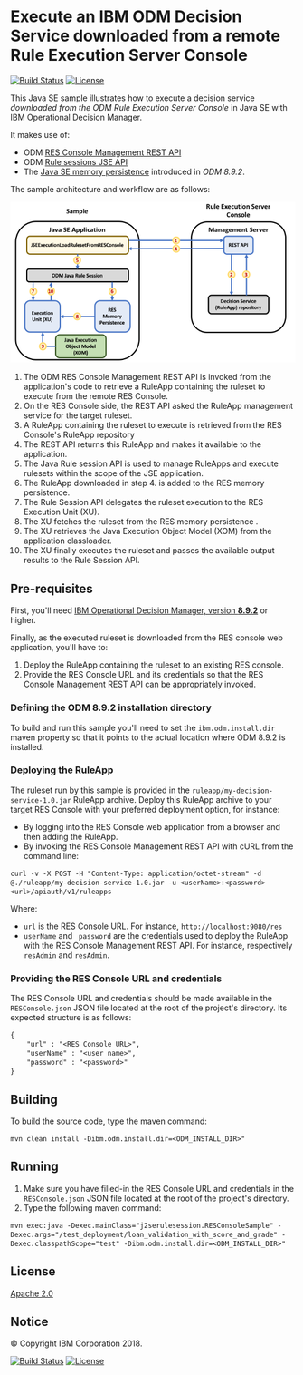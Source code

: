 # Execute an IBM ODM Decision Service downloaded from a remote Rule Execution Server Console 


[![Build Status](https://travis-ci.org/ODMDev/decisions-ruleapp-rest-loader.svg?branch=master)](https://travis-ci.org/ODMDev/decisions-ruleapp-rest-loader)
[![License](https://img.shields.io/badge/License-Apache%202.0-blue.svg)](https://opensource.org/licenses/Apache-2.0)

This Java SE sample illustrates how to execute a decision service _downloaded from the ODM Rule Execution Server Console_ in Java SE with IBM Operational Decision Manager. 

It makes use of:
 * ODM [RES Console Management REST API](https://www.ibm.com/support/knowledgecenter/en/SSQP76_8.9.2/com.ibm.odm.dserver.rules.res.managing/topics/con_res_restapi_rsrcmng_intro.html)
 * ODM [Rule sessions JSE API](https://www.ibm.com/support/knowledgecenter/en/SSQP76_8.9.2/com.ibm.odm.dserver.rules.res.developing/topics/con_res_devclient_rule_sessions.html)
 * The [Java SE memory persistence](https://www.ibm.com/support/knowledgecenter/en/SSQP76_8.9.2/com.ibm.odm.dserver.rules.res.managing/topics/con_res_mem_persistence.html) introduced in *ODM 8.9.2*.

The sample architecture and workflow are as follows:

![Sample Architecture and Workflow](docs/images/architecture.png)

 1. The ODM RES Console Management REST API is invoked from the application's code to retrieve a RuleApp containing the ruleset to execute from the remote RES Console.
 1. On the RES Console side, the REST API asked the RuleApp management service for the target ruleset. 
 1. A RuleApp containing the ruleset to execute is retrieved from the RES Console's RuleApp repository
 1. The REST API returns this RuleApp and makes it available to the application. 
 1. The Java Rule session API is used to manage RuleApps and execute rulesets within the scope of the JSE application.  
 1. The RuleApp downloaded in step 4. is added to the RES memory persistence. 
 1. The Rule Session API delegates the ruleset execution to the RES Execution Unit (XU).
 1. The XU fetches the ruleset from the RES memory persistence .
 1. The XU retrieves the Java Execution Object Model (XOM) from the application classloader.
 1. The XU finally executes the ruleset and passes the available output results to the Rule Session API.
 
## Pre-requisites

First, you'll need [IBM Operational Decision Manager, version **8.9.2**](https://www.ibm.com/support/knowledgecenter/en/SSQP76_8.9.2/com.ibm.odm.distrib/kc_welcome_odm_distrib.html) or higher.

Finally, as the executed ruleset is downloaded from the RES console web application, you'll have to:
 1. Deploy the RuleApp containing the ruleset to an existing RES console.
 1. Provide the RES Console URL and its credentials so that the RES Console Management REST API can be appropriately invoked.

### Defining the ODM 8.9.2 installation directory  

To build and run this sample you'll need to set the `ibm.odm.install.dir` maven property so that it points to the actual location where ODM 8.9.2 is installed.

### Deploying the RuleApp

The ruleset run by this sample is provided in the `ruleapp/my-decision-service-1.0.jar` RuleApp archive. 
Deploy this RuleApp archive to your target RES Console with your preferred deployment option, for instance:
 * By logging into the RES Console web application from a browser and then adding the RuleApp.
 * By invoking the RES Console Management REST API with cURL from the command line: 
 ```
 curl -v -X POST -H "Content-Type: application/octet-stream" -d @./ruleapp/my-decision-service-1.0.jar -u <userName>:<password> <url>/apiauth/v1/ruleapps 
 ```
 Where:
   * `url` is the RES Console URL. For instance, `http://localhost:9080/res`
   * `userName` and ` password` are the credentials used to deploy the RuleApp with the RES Console Management REST API. For instance, respectively `resAdmin` and `resAdmin`.

### Providing the RES Console URL and credentials

The RES Console URL and credentials should be made available in the `RESConsole.json` JSON file located at the root of the project's directory. Its expected structure is as follows:   
```
{
	"url" : "<RES Console URL>",
	"userName" : "<user name>",
	"password" : "<password>"
}
```

## Building
To build the source code, type the maven command:
```
mvn clean install -Dibm.odm.install.dir=<ODM_INSTALL_DIR>"
```

## Running
 1. Make sure you have filled-in the RES Console URL and credentials in the `RESConsole.json` JSON file located at the root of the project's directory. 
 1. Type the following maven command:
```
mvn exec:java -Dexec.mainClass="j2serulesession.RESConsoleSample" -Dexec.args="/test_deployment/loan_validation_with_score_and_grade" -Dexec.classpathScope="test" -Dibm.odm.install.dir=<ODM_INSTALL_DIR>"
```

## License
[Apache 2.0](LICENSE)

## Notice
© Copyright IBM Corporation 2018.

[![Build Status](https://travis-ci.org/ODMDev/decisions-ruleapp-rest-loader.svg?branch=master)](https://travis-ci.org/ODMDev/decisions-ruleapp-rest-loader)
[![License](https://img.shields.io/badge/License-Apache%202.0-blue.svg)](https://opensource.org/licenses/Apache-2.0)

